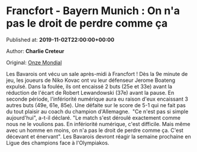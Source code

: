 
# Francfort - Bayern Munich : On n'a pas le droit de perdre comme ça

Published at: **2019-11-02T22:00:00+00:00**

Author: **Charlie Creteur**

Original: [Onze Mondial](http://www.onzemondial.com/bundesliga/2019-2020/francfort---bayern-munich---on-n-a-pas-le-droit-de-perdre-comme-ca--201495)

Les Bavarois ont vécu un sale après-midi à Francfort ! Dès la 9e minute de jeu, les joueurs de Niko Kovac ont vu leur défenseur Jerome Boateng expulsé. Dans la foulée, ils ont encaissé 2 buts (25e et 33e) avant la réduction de l'écart de Robert Lewandowski (37e) avant la pause. En seconde période, l'infériorité numérique aura eu raison d'eux encaissant 3 autres buts (49e, 61e, 85e). Une défaite sur le score de 5-1 qui ne fait pas du tout plaisir au coach du champion d'Allemagne. 
"Ce n'est pas si simple aujourd'hui", a-t-il déclaré. "Le match s'est déroulé exactement comme nous ne le voulions pas. En infériorité numérique, c'est difficile. Mais même avec un homme en moins, on n'a pas le droit de perdre comme ça. C'est décevant et énervant". Les Bavarois devront réagir la semaine prochaine en Ligue des champions face à l'Olympiakos.
